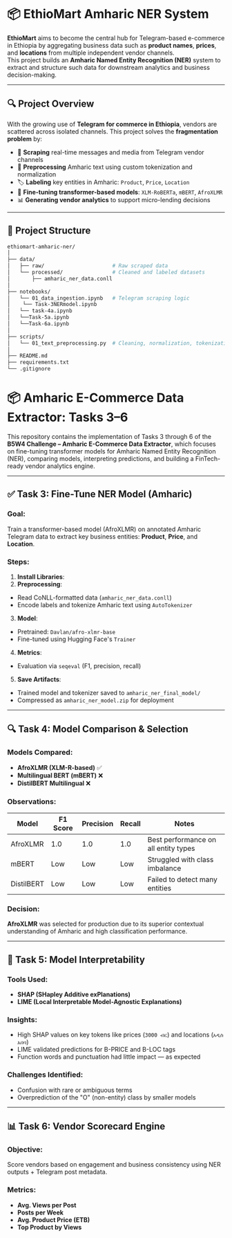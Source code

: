 # 📦 **EthioMart Amharic NER System**

**EthioMart** aims to become the central hub for Telegram-based e-commerce in Ethiopia by aggregating business data such as **product names**, **prices**, and **locations** from multiple independent vendor channels.  
This project builds an **Amharic Named Entity Recognition (NER)** system to extract and structure such data for downstream analytics and business decision-making.

---

## 🔍 **Project Overview**

With the growing use of **Telegram for commerce in Ethiopia**, vendors are scattered across isolated channels. This project solves the **fragmentation problem** by:

- 🔄 **Scraping** real-time messages and media from Telegram vendor channels  
- 🧹 **Preprocessing** Amharic text using custom tokenization and normalization  
- 🏷️ **Labeling** key entities in Amharic: `Product`, `Price`, `Location`  
- 🤖 **Fine-tuning transformer-based models**: `XLM-RoBERTa`, `mBERT`, `AfroXLMR`  
- 📊 **Generating vendor analytics** to support micro-lending decisions  

---

## 📁 **Project Structure**

```bash
ethiomart-amharic-ner/
│
├── data/
│   ├── raw/                      # Raw scraped data
│   └── processed/                # Cleaned and labeled datasets
│       ├── amharic_ner_data.conll
│       
├── notebooks/
│   └── 01_data_ingestion.ipynb   # Telegram scraping logic
│    └── Task-3NERmodel.ipynb
│   └── task-4a.ipynb
│   └──Task-5a.ipynb
│   └──Task-6a.ipynb
│
├── scripts/
│   └── 01_text_preprocessing.py  # Cleaning, normalization, tokenization
│
├── README.md
├── requirements.txt
└── .gitignore
```

# 📦 Amharic E-Commerce Data Extractor: Tasks 3–6

This repository contains the implementation of Tasks 3 through 6 of the **B5W4 Challenge – Amharic E-Commerce Data Extractor**, which focuses on fine-tuning transformer models for Amharic Named Entity Recognition (NER), comparing models, interpreting predictions, and building a FinTech-ready vendor analytics engine.

---

## ✅ Task 3: Fine-Tune NER Model (Amharic)

### Goal:
Train a transformer-based model (AfroXLMR) on annotated Amharic Telegram data to extract key business entities: **Product**, **Price**, and **Location**.

### Steps:
1. **Install Libraries**:
2. **Preprocessing**:
- Read CoNLL-formatted data (`amharic_ner_data.conll`)
- Encode labels and tokenize Amharic text using `AutoTokenizer`

3. **Model**:
- Pretrained: `Davlan/afro-xlmr-base`
- Fine-tuned using Hugging Face's `Trainer`

4. **Metrics**:
- Evaluation via `seqeval` (F1, precision, recall)

5. **Save Artifacts**:
- Trained model and tokenizer saved to `amharic_ner_final_model/`
- Compressed as `amharic_ner_model.zip` for deployment

---

## 🔍 Task 4: Model Comparison & Selection

### Models Compared:
- **AfroXLMR (XLM-R-based)** ✅
- **Multilingual BERT (mBERT)** ❌
- **DistilBERT Multilingual** ❌

### Observations:
| Model        | F1 Score | Precision | Recall | Notes                                  |
|--------------|----------|-----------|--------|----------------------------------------|
| AfroXLMR     | 1.0      | 1.0       | 1.0    | Best performance on all entity types   |
| mBERT        | Low      | Low       | Low    | Struggled with class imbalance         |
| DistilBERT   | Low      | Low       | Low    | Failed to detect many entities         |

### Decision:
**AfroXLMR** was selected for production due to its superior contextual understanding of Amharic and high classification performance.

---

## 🧠 Task 5: Model Interpretability

### Tools Used:
- **SHAP (SHapley Additive exPlanations)**
- **LIME (Local Interpretable Model-Agnostic Explanations)**

### Insights:
- High SHAP values on key tokens like prices (`3000 ብር`) and locations (`አዲስ አበባ`)
- LIME validated predictions for B-PRICE and B-LOC tags
- Function words and punctuation had little impact — as expected

### Challenges Identified:
- Confusion with rare or ambiguous terms
- Overprediction of the "O" (non-entity) class by smaller models

---

## 📊 Task 6: Vendor Scorecard Engine

### Objective:
Score vendors based on engagement and business consistency using NER outputs + Telegram post metadata.

### Metrics:
- **Avg. Views per Post**
- **Posts per Week**
- **Avg. Product Price (ETB)**
- **Top Product by Views**

